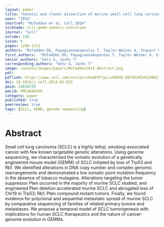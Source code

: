 ```yaml
---
layout: paper
title: "Genetic and clonal dissection of murine small cell lung carcinoma progression by genome sequencing"
year: "2014"
shortref: "McFadden et al. Cell 2014"
nickname: sclc-gemm-somatic-evolution
journal: "Cell"
volume: 156
issue: 6
pages: 1298-1311
authors: "McFadden DG, Papagiannakopoulos T, Taylor-Weiner A, Stewart C, Carter SL, Cibulskis K, Bhutkar A, McKenna A, Dooley A, Vernon A, Sougnez C, Malstrom S, Heimann M, Park J, Chen F, Farago AF, Dayton T, Shefler E, Gabriel S, Getz G, Jacks T"
first_authors:  "McFadden DG, Papagiannakopoulos T, Taylor-Weiner A, Stewart C, Carter SL"
senior_authors: "Getz G, Jacks T"
corresponding_authors: "Getz G, Jacks T"
image: /assets/images/papers/McFadden2014_Abstract.png
pdf:
pdflink: https://www.cell.com/action/showPdf?pii=S0092-8674%2814%2900230-X
doi: 10.1016/j.cell.2014.02.031
pmid: 24630729
pmcid: PMC4040459
category: paper
published: true
peerreview: true
tags: [SCLC, GEMM, genome sequencing]
---
```


# Abstract

Small cell lung carcinoma (SCLC) is a highly lethal, smoking-associated cancer with few known targetable genetic alterations. Using genome sequencing, we characterized the somatic evolution of a genetically engineered mouse model (GEMM) of SCLC initiated by loss of Trp53 and Rb1. We identified alterations in DNA copy number and complex genomic rearrangements and demonstrated a low somatic point mutation frequency in the absence of tobacco mutagens. Alterations targeting the tumor suppressor Pten occurred in the majority of murine SCLC studied, and engineered Pten deletion accelerated murine SCLC and abrogated loss of Chr19 in Trp53; Rb1; Pten compound mutant tumors. Finally, we found evidence for polyclonal and sequential metastatic spread of murine SCLC by comparative sequencing of families of related primary tumors and metastases. We propose a temporal model of SCLC tumorigenesis with implications for human SCLC therapeutics and the nature of cancer-genome evolution in GEMMs.
